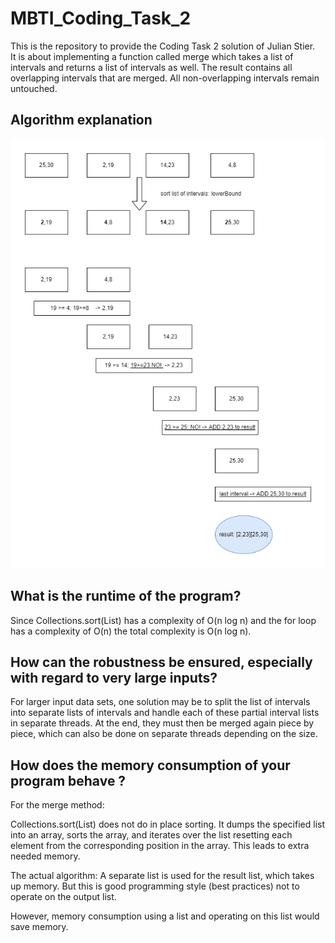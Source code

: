 # MBTI_Coding_Task_2
This is the repository to provide the Coding Task 2 solution of Julian Stier.  
It is about implementing a function called merge which takes a list of intervals and returns a list of intervals as well. The result contains all overlapping intervals that are merged. 
All non-overlapping intervals remain untouched.

## Algorithm explanation
<kbd>![image info](explanation_algorithm.png "Algorithm explanation")</kbd>

## What is the runtime of the program?
Since Collections.sort(List<T>) has a complexity of O(n log n) and the for loop has a complexity of O(n) the total complexity is O(n log n).

## How can the robustness be ensured, especially with regard to very large inputs?
For larger input data sets, one solution may be to split the list of intervals into separate lists of intervals and handle each of these partial interval lists in separate threads. At the end, they must then be merged again piece by piece, which can also be done on separate threads depending on the size.

## How does the memory consumption of your program behave ?
For the merge method:

Collections.sort(List<T>) does not do in place sorting. It dumps the specified list into an array, sorts the array, and iterates over the list resetting each element from the corresponding position in the array. This leads to extra needed memory.

The actual algorithm: A separate list is used for the result list, which takes up memory. But this is good programming style (best practices) not to operate on the output list.

However, memory consumption using a list and operating on this list would save memory.